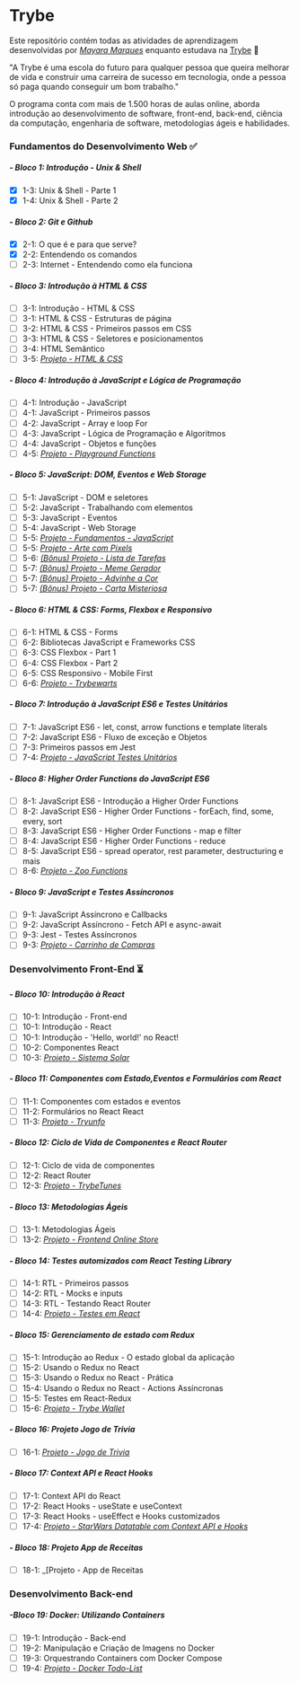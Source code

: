 # Trybe

Este repositório contém todas as atividades de aprendizagem desenvolvidas por _[Mayara Marques](https://linkedin.com/in/mayaramarquescosta)_ enquanto estudava na [Trybe](https://linkedin.com/in/betrybe) 🚀


"A Trybe é uma escola do futuro para qualquer pessoa que queira melhorar de vida e construir uma carreira de sucesso em tecnologia, onde a pessoa só paga quando conseguir um bom trabalho."


O programa conta com mais de 1.500 horas de aulas online, aborda introdução ao desenvolvimento de software, front-end, back-end, ciência da computação, engenharia de software, metodologias ágeis e habilidades.


### Fundamentos do Desenvolvimento Web :white_check_mark:

##### - Bloco 1: Introdução - Unix & Shell
- [X] 1-3: Unix & Shell - Parte 1
- [X] 1-4: Unix & Shell - Parte 2

##### - Bloco 2: Git e Github
- [X] 2-1: O que é e para que serve?
- [X] 2-2: Entendendo os comandos
- [ ] 2-3: Internet - Entendendo como ela funciona

##### - Bloco 3: Introdução à HTML & CSS
- [ ] 3-1: Introdução - HTML & CSS
- [ ] 3-1: HTML & CSS - Estruturas de página
- [ ] 3-2: HTML & CSS - Primeiros passos em CSS
- [ ] 3-3: HTML & CSS - Seletores e posicionamentos
- [ ] 3-4: HTML Semântico
- [ ] 3-5: _[Projeto - HTML & CSS]()_

##### - Bloco 4: Introdução à JavaScript e Lógica de Programação
- [ ] 4-1: Introdução - JavaScript
- [ ] 4-1: JavaScript - Primeiros passos
- [ ] 4-2: JavaScript - Array e loop For
- [ ] 4-3: JavaScript - Lógica de Programação e Algoritmos
- [ ] 4-4: JavaScript - Objetos e funções
- [ ] 4-5: _[Projeto - Playground Functions]()_

##### - Bloco 5: JavaScript: DOM, Eventos e Web Storage
- [ ] 5-1: JavaScript - DOM e seletores
- [ ] 5-2: JavaScript - Trabalhando com elementos
- [ ] 5-3: JavaScript - Eventos
- [ ] 5-4: JavaScript - Web Storage
- [ ] 5-5: _[Projeto - Fundamentos - JavaScript]()_
- [ ] 5-5: _[Projeto - Arte com Pixels]()_
- [ ] 5-6: _[(Bônus) Projeto - Lista de Tarefas]()_
- [ ] 5-7: _[(Bônus) Projeto - Meme Gerador]()_
- [ ] 5-7: _[(Bônus) Projeto - Advinhe a Cor]()_
- [ ] 5-7: _[(Bônus) Projeto - Carta Misteriosa]()_

##### - Bloco 6: HTML & CSS: Forms, Flexbox e Responsivo
- [ ] 6-1: HTML & CSS - Forms
- [ ] 6-2: Bibliotecas JavaScript e Frameworks CSS
- [ ] 6-3: CSS Flexbox - Part 1
- [ ] 6-4: CSS Flexbox - Part 2
- [ ] 6-5: CSS Responsivo - Mobile First
- [ ] 6-6: _[Projeto - Trybewarts]()_

##### - Bloco 7: Introdução à JavaScript ES6 e Testes Unitários
- [ ] 7-1: JavaScript ES6 - let, const, arrow functions e template literals
- [ ] 7-2: JavaScript ES6 - Fluxo de exceção e Objetos
- [ ] 7-3: Primeiros passos em Jest
- [ ] 7-4: _[Projeto - JavaScript Testes Unitários]()_

##### - Bloco 8: Higher Order Functions do JavaScript ES6
- [ ] 8-1: JavaScript ES6 - Introdução a Higher Order Functions
- [ ] 8-2: JavaScript ES6 - Higher Order Functions - forEach, find, some, every, sort
- [ ] 8-3: JavaScript ES6 - Higher Order Functions - map e filter
- [ ] 8-4: JavaScript ES6 - Higher Order Functions - reduce
- [ ] 8-5: JavaScript ES6 - spread operator, rest parameter, destructuring e mais
- [ ] 8-6: _[Projeto - Zoo Functions]()_

##### - Bloco 9: JavaScript e Testes Assíncronos
- [ ] 9-1: JavaScript Assíncrono e Callbacks
- [ ] 9-2: JavaScript Assíncrono - Fetch API e async-await
- [ ] 9-3: Jest - Testes Assíncronos
- [ ] 9-3: _[Projeto - Carrinho de Compras]()_

### Desenvolvimento Front-End :hourglass_flowing_sand:


##### - Bloco 10: Introdução à React
- [ ] 10-1: Introdução - Front-end
- [ ] 10-1: Introdução - React
- [ ] 10-1: Introdução - 'Hello, world!' no React!
- [ ] 10-2: Componentes React
- [ ] 10-3: _[Projeto - Sistema Solar]()_

##### - Bloco 11: Componentes com Estado,Eventos e Formulários com React
- [ ] 11-1: Componentes com estados e eventos
- [ ] 11-2: Formulários no React React
- [ ] 11-3: _[Projeto - Tryunfo]()_

##### - Bloco 12: Ciclo de Vida de Componentes e React Router
- [ ] 12-1: Ciclo de vida de componentes
- [ ] 12-2: React Router
- [ ] 12-3: _[Projeto - TrybeTunes]()_

##### - Bloco 13: Metodologias Ágeis
- [ ] 13-1: Metodologias Ágeis
- [ ] 13-2: _[Projeto - Frontend Online Store]()_

##### - Bloco 14: Testes automizados com React Testing Library
- [ ] 14-1: RTL - Primeiros passos
- [ ] 14-2: RTL - Mocks e inputs
- [ ] 14-3: RTL - Testando React Router
- [ ] 14-4: _[Projeto - Testes em React]()_

##### - Bloco 15: Gerenciamento de estado com Redux
- [ ] 15-1: Introdução ao Redux - O estado global da aplicação
- [ ] 15-2: Usando o Redux no React
- [ ] 15-3: Usando o Redux no React - Prática
- [ ] 15-4: Usando o Redux no React - Actions Assíncronas
- [ ] 15-5: Testes em React-Redux
- [ ] 15-6: _[Projeto - Trybe Wallet]()_

##### - Bloco 16: Projeto Jogo de Trivia
- [ ] 16-1: _[Projeto - Jogo de Trivia]()_

##### - Bloco 17: Context API e React Hooks
- [ ] 17-1: Context API do React
- [ ] 17-2: React Hooks - useState e useContext
- [ ] 17-3: React Hooks - useEffect e Hooks customizados
- [ ] 17-4: _[Projeto - StarWars Datatable com Context API e Hooks]()_

##### - Bloco 18: Projeto App de Receitas
- [ ] 18-1: _[Projeto - App de Receitas

### Desenvolvimento Back-end

##### -Bloco 19: Docker: Utilizando Containers
- [ ] 19-1: Introdução - Back-end
- [ ] 19-2: Manipulação e Criação de Imagens no Docker
- [ ] 19-3: Orquestrando Containers com Docker Compose
- [ ] 19-4: _[Projeto - Docker Todo-List]()_
